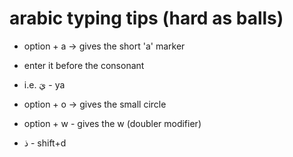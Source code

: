 # arabic typing tips (hard as balls)

- option + a -> gives the short 'a' marker
- enter it before the consonant
- i.e. يَ - ya

- option + o -> gives the small circle
- option + w - gives the w (doubler modifier)

- ذ - shift+d